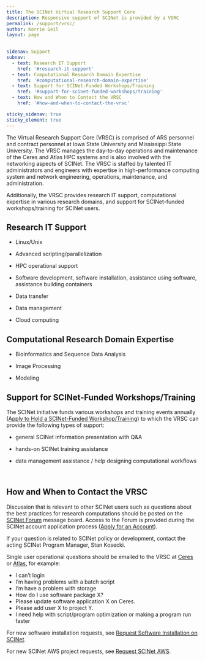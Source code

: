 ```yaml
---
title: The SCINet Virtual Research Support Core
description: Responsive support of SCINet is provided by a VSRC
permalink: /support/vrsc/
author: Kerrie Geil
layout: page

 
sidenav: Support
subnav:
  - text: Research IT Support
    href: '#research-it-support'
  - text: Computational Research Domain Expertise
    href: '#computational-research-domain-expertise'
  - text: Support for SCINet-Funded Workshops/Training
    href: '#support-for-scinet-funded-workshops/training'
  - text: How and When to Contact the VRSC
    href: '#how-and-when-to-contact-the-vrsc'

sticky_sidenav: true
sticky_element: true
---
```


The Virtual Research Support Core (VRSC) is comprised of ARS personnel and contract personnel at Iowa State University and Mississippi State University. The VRSC manages the day-to-day operations and maintenance of the Ceres and Atlas HPC systems and is also involved with the networking aspects of SCINet. The VRSC is staffed by talented IT administrators and engineers with expertise in high-performance computing system and network engineering, operations, maintenance, and administration.

Additionally, the VRSC provides research IT support, computational expertise in various research domains, and support for SCINet-funded workshops/training for SCINet users.


## Research IT Support

* Linux/Unix

* Advanced scripting/parallelization

* HPC operational support

* Software development, software installation, assistance using software, assistance building containers

* Data transfer

* Data management

* Cloud computing


## Computational Research Domain Expertise

* Bioinformatics and Sequence Data Analysis

* Image Processing

* Modeling


## Support for SCINet-Funded Workshops/Training
The SCINet initiative funds various workshops and training events annually ([Apply to Hold a SCINet-Funded Workshop/Training](/opportunities/request-workshop)) to which the VRSC can provide the following types of support:

* general SCINet information presentation with Q&A

* hands-on SCINet training assistance

* data management assistance / help designing computational workflows

<br>

## How and When to Contact the VRSC

Discussion that is relevant to other SCINet users such as questions about the best practices for research computations should be posted on the [SCINet Forum](https://forum.scinet.usda.gov/) message board. Access to the Forum is provided during the SCINet account application process ([Apply for an Account](/about/signup/)).

If your question is related to SCINet policy or development, contact the acting SCINet Program Manager, Stan Kosecki.

Single user operational questions should be emailed to the VRSC at [Ceres](mailto:scinet_vrsc@usda.gov) or [Atlas](mailto:help-usda@hpc.msstate.edu), for example:

* I can’t login
* I’m having problems with a batch script
* I’m have a problem with storage
* How do I use software package X?
* Please update software application X on Ceres.
* Please add user X to project Y.
* I need help with script/program optimization or making a program run faster


For new software installation requests, see [Request Software Installation on SCINet](/support/request-software).

For new SCINet AWS project requests, see [Request SCINet AWS](/support/request-AWS).
